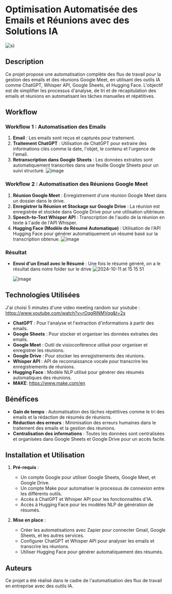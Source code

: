 # Optimisation Automatisée des Emails et Réunions avec des Solutions IA
![s)](https://github.com/user-attachments/assets/0dc02283-f30c-40a2-b12c-5043d1ccd643)




## Description

Ce projet propose une automatisation complète des flux de travail pour la gestion des emails et des réunions Google Meet, en utilisant des outils IA comme ChatGPT, Whisper API, Google Sheets, et Hugging Face. L'objectif est de simplifier les processus d'analyse, de tri et de récapitulation des emails et réunions en automatisant les tâches manuelles et répétitives.

## Workflow

### Workflow 1 : Automatisation des Emails

1. **Email** : Les emails sont reçus et capturés pour traitement.
2. **Traitement ChatGPT** : Utilisation de ChatGPT pour extraire des informations clés comme la date, l'objet, le contenu et l'urgence de l'email.
3. **Retranscription dans Google Sheets** : Les données extraites sont automatiquement transcrites dans une feuille Google Sheets pour un suivi structuré.
![image](https://github.com/user-attachments/assets/aaa79c3d-df10-43c0-adcd-164286c06aa0)



### Workflow 2 : Automatisation des Réunions Google Meet

1. **Réunion Google Meet** : Enregistrement d'une réunion Google Meet dans un dossier dans le drive.
2. **Enregistrer la Réunion et Stockage sur Google Drive** : La réunion est enregistrée et stockée dans Google Drive pour une utilisation ultérieure.
3. **Speech-to-Text Whisper API** : Transcription de l'audio de la réunion en texte à l'aide de l'API Whisper.
4. **Hugging Face (Modèle de Résumé Automatique)** : Utilisation de l'API Hugging Face pour générer automatiquement un résumé basé sur la transcription obtenue.
   ![image](https://github.com/user-attachments/assets/fb9f50f8-6134-4809-81f9-c8bfa9c57718)


### Résultat

- **Envoi d'un Email avec le Résumé** : Une fois le résumé généré, on a le résultat dans notre folder sur le drive
  ![ 2024-10-11 at 15 15 51](https://github.com/user-attachments/assets/371cfb9a-efdd-4335-a4e3-8a9e14a3c7cc)

  ![image](https://github.com/user-attachments/assets/632b5a53-f15b-40c0-9db0-acc17723e798)


## Technologies Utilisées
J'ai choisi 5 minutes d'une video meeting random sur youtube : https://www.youtube.com/watch?v=rOqgRiNMVqg&t=2s
- **ChatGPT** : Pour l'analyse et l'extraction d'informations à partir des emails.
- **Google Sheets** : Pour stocker et organiser les données extraites des emails.
- **Google Meet** : Outil de visioconférence utilisé pour organiser et enregistrer les réunions.
- **Google Drive** : Pour stocker les enregistrements des réunions.
- **Whisper API** : API de reconnaissance vocale pour transcrire les enregistrements de réunions.
- **Hugging Face** : Modèle NLP utilisé pour générer des résumés automatiques des réunions.
- **MAKE**: https://www.make.com/en
## Bénéfices

- **Gain de temps** : Automatisation des tâches répétitives comme le tri des emails et la rédaction de résumés de réunions.
- **Réduction des erreurs** : Minimisation des erreurs humaines dans le traitement des emails et la gestion des réunions.
- **Centralisation des informations** : Toutes les données sont centralisées et organisées dans Google Sheets et Google Drive pour un accès facile.

## Installation et Utilisation

1. **Pré-requis** :
   - Un compte Google pour utiliser Google Sheets, Google Meet, et Google Drive.
   - Un compte Make pour automatiser le processus de connexion entre les différents outils.
   - Accès à ChatGPT et Whisper API pour les fonctionnalités d'IA.
   - Accès à Hugging Face pour les modèles NLP de génération de résumés.

2. **Mise en place** :
   - Créer les automatisations avec Zapier pour connecter Gmail, Google Sheets, et les autres services.
   - Configurer ChatGPT et Whisper API pour analyser les emails et transcrire les réunions.
   - Utiliser Hugging Face pour générer automatiquement des résumés.

## Auteurs

Ce projet a été réalisé dans le cadre de l'automatisation des flux de travail en entreprise avec des outils IA.

